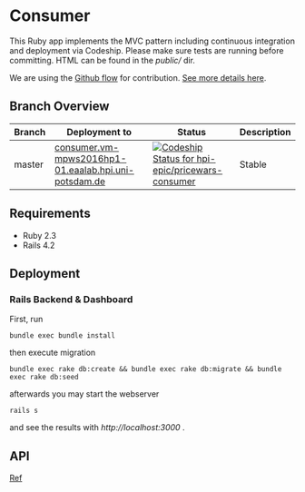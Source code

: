 # Consumer

This Ruby app implements the MVC pattern including continuous integration and deployment via Codeship. Please make sure tests are running before committing. HTML can be found in the _public/_ dir.

We are using the [Github flow](https://guides.github.com/introduction/flow/) for contribution. [See more details here](https://github.com/jaSunny/ImmoDash/wiki).

## Branch Overview

| Branch 	| Deployment to  	| Status | Description |
|---	|---	|---  |---   |
| master  	|  [consumer.vm-mpws2016hp1-01.eaalab.hpi.uni-potsdam.de](https://consumer.vm-mpws2016hp1-01.eaalab.hpi.uni-potsdam.de) 	| [ ![Codeship Status for hpi-epic/pricewars-consumer](https://app.codeship.com/projects/96f32950-7824-0134-c83e-5251019101b9/status?branch=master)](https://app.codeship.com/projects/180119) | Stable |


## Requirements

* Ruby 2.3
* Rails 4.2


## Deployment

### Rails Backend & Dashboard

First, run

```bundle exec bundle install```

then execute migration

```bundle exec rake db:create && bundle exec rake db:migrate && bundle exec rake db:seed```

afterwards you may start the webserver

```rails s```

and see the results with _http://localhost:3000_ .


## API

[Ref](https://hpi-epic.github.io/masterproject-pricewars/api/)
